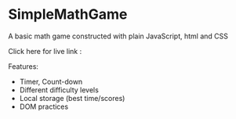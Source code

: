 # SimpleMathGame
A basic math game constructed with plain JavaScript, html and CSS

Click here for live link :

Features:
* Timer, Count-down
* Different difficulty levels
* Local storage (best time/scores)
* DOM practices
